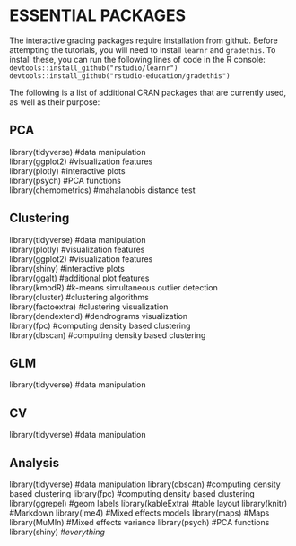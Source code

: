 # ESSENTIAL PACKAGES
The interactive grading packages require installation from github. Before attempting the tutorials, you will need to install `learnr` and `gradethis`.
To install these, you can run the following lines of code in the R console:
`devtools::install_github("rstudio/learnr")`
`devtools::install_github("rstudio-education/gradethis")`

The following is a list of additional CRAN packages that are currently used, as well as their purpose:

## PCA
library(tidyverse) #data manipulation<br/>
library(ggplot2) #visualization features<br/>
library(plotly) #interactive plots<br/>
library(psych) #PCA functions<br/>
library(chemometrics) #mahalanobis distance test

## Clustering 
library(tidyverse) #data manipulation<br/>
library(plotly) #visualization features<br/>
library(ggplot2) #visualization features<br/>
library(shiny) #interactive plots<br/>
library(ggalt) #additional plot features<br/>
library(kmodR) #k-means simultaneous outlier detection<br/> 
library(cluster) #clustering algorithms<br/>
library(factoextra) #clustering visualization<br/>
library(dendextend) #dendrograms visualization<br/>
library(fpc) #computing density based clustering<br/>
library(dbscan) #computing density based clustering

## GLM
library(tidyverse) #data manipulation

## CV
library(tidyverse) #data manipulation

## Analysis
library(tidyverse) #data manipulation 
library(dbscan) #computing density based clustering
library(fpc) #computing density based clustering
library(ggrepel) #geom labels
library(kableExtra) #table layout
library(knitr) #Markdown
library(lme4) #Mixed effects models
library(maps) #Maps
library(MuMIn) #Mixed effects variance
library(psych) #PCA functions
library(shiny) #*everything*

